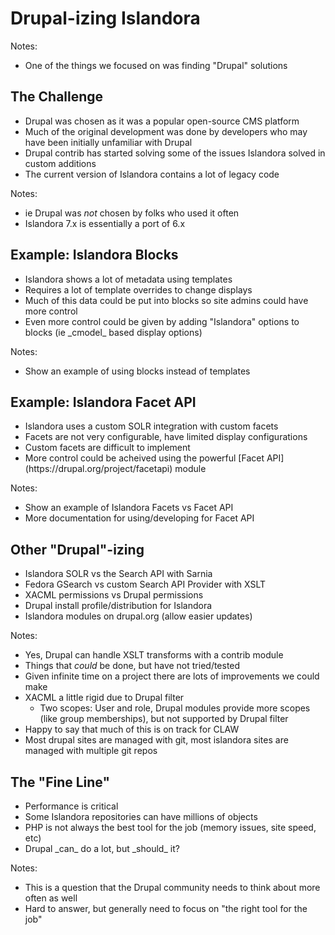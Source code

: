 <!-- .slide: data-background="http://i.giphy.com/F6Q9RxU4Z2KLC.gif" -->
# Drupal-izing Islandora

Notes:

- One of the things we focused on was finding "Drupal" solutions


## The Challenge

- <!-- .element: class="fragment" --> Drupal was chosen as it was a popular open-source CMS platform
- <!-- .element: class="fragment" --> Much of the original development was done by developers who may have been initially unfamiliar with Drupal
- <!-- .element: class="fragment" --> Drupal contrib has started solving some of the issues Islandora solved in custom additions
- <!-- .element: class="fragment" --> The current version of Islandora contains a lot of legacy code

Notes:

- ie Drupal was _not_ chosen by folks who used it often
- Islandora 7.x is essentially a port of 6.x


## Example: Islandora Blocks

- <!-- .element: class="fragment" --> Islandora shows a lot of metadata using templates
- <!-- .element: class="fragment" --> Requires a lot of template overrides to change displays
- <!-- .element: class="fragment" --> Much of this data could be put into blocks so site admins could have more control
- <!-- .element: class="fragment" --> Even more control could be given by adding "Islandora" options to blocks (ie _cmodel_ based display options)

Notes:

- Show an example of using blocks instead of templates


## Example: Islandora Facet API

- <!-- .element: class="fragment" --> Islandora uses a custom SOLR integration with custom facets
- <!-- .element: class="fragment" --> Facets are not very configurable, have limited display configurations
- <!-- .element: class="fragment" --> Custom facets are difficult to implement
- <!-- .element: class="fragment" --> More control could be acheived using the powerful [Facet API](https://drupal.org/project/facetapi) module

Notes:

- Show an example of Islandora Facets vs Facet API
- More documentation for using/developing for Facet API


## Other "Drupal"-izing

- <!-- .element: class="fragment" --> Islandora SOLR vs the Search API with Sarnia
- <!-- .element: class="fragment" --> Fedora GSearch vs custom Search API Provider with XSLT
- <!-- .element: class="fragment" --> XACML permissions vs Drupal permissions
- <!-- .element: class="fragment" --> Drupal install profile/distribution for Islandora
- <!-- .element: class="fragment" --> Islandora modules on drupal.org (allow easier updates)

Notes:

- Yes, Drupal can handle XSLT transforms with a contrib module
- Things that _could_ be done, but have not tried/tested
- Given infinite time on a project there are lots of improvements we could make
- XACML a little rigid due to Drupal filter
  - Two scopes: User and role, Drupal modules provide more scopes (like group memberships), but not supported by Drupal filter
- Happy to say that much of this is on track for CLAW
- Most drupal sites are managed with git, most islandora sites are managed with multiple git repos


## The "Fine Line"

- <!-- .element: class="fragment" --> Performance is critical
- <!-- .element: class="fragment" --> Some Islandora repositories can have millions of objects
- <!-- .element: class="fragment" --> PHP is not always the best tool for the job (memory issues, site speed, etc)
- <!-- .element: class="fragment" --> Drupal _can_ do a lot, but _should_ it?

Notes:

- This is a question that the Drupal community needs to think about more often as well
- Hard to answer, but generally need to focus on "the right tool for the job"
